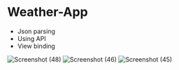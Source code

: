 # Weather-App

+ Json parsing
+ Using API
+ View binding


![Screenshot (48)](https://user-images.githubusercontent.com/108394058/190140641-dbe0dd55-c592-4a47-bdce-b2d045e27929.png)
![Screenshot (46)](https://user-images.githubusercontent.com/108394058/190140667-f5d95110-4017-470e-95c1-0a2adc452027.png)
![Screenshot (45)](https://user-images.githubusercontent.com/108394058/190140673-d4f0df7d-f4f4-446b-b6e9-5dddb0b2748f.png)
